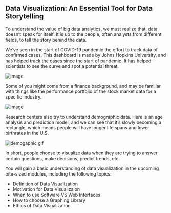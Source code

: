 ## Data Visualization: An Essential Tool for Data Storytelling
To understand the value of big data analytics, we must realize that, data doesn’t speak for itself. It is up to the people, often analysts from different fields, to tell the story behind the data.

We’ve seen in the start of COVID-19 pandemic the effort to track data of confirmed cases. This dashboard is made by Johns Hopkins University, and has helped track the cases since the start of pandemic. It has helped scientists to see the curve and spot a potential threat.

![image](https://user-images.githubusercontent.com/53935081/145136594-078b89eb-3c71-4ba8-9c77-f1398a234895.png)

Some of you might come from a finance background, and may be familiar with things like the performance portfolio of the stock market data for a specific industry. 

![image](https://user-images.githubusercontent.com/53935081/145136611-d3cefd97-472d-4b1d-a536-8627fc8a0130.png)


Research centers also try to understand demographic data. Here is an age analysis and prediction model, and we can see that it’s slowly becoming a rectangle, which means people will have longer life spans and lower birthrates in the U.S.

![demogaphic gif](https://user-images.githubusercontent.com/53935081/145136880-3ace5e7b-fcd0-4245-8514-f2d126735ea6.gif)

In short, people choose to visualize data when they are trying to answer certain questions, make decisions, predict trends, etc.

You will gain a basic understanding of data visualization in the upcoming bite-sized modules, including the following topics:
- Definition of Data Visualization
- Motivation for Data Visualizaion
- When to use Software VS Web Interfaces
- How to choose a Graphing Library
- Ethics of Data Visualization
